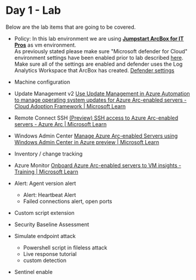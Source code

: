 # Day 1 - Lab

Below are the lab items that are going to be covered.

- Policy: In this lab environment we are using [**Jumpstart ArcBox for IT Pros**](https://azurearcjumpstart.io/azure_jumpstart_arcbox/itpro) as vm environment.  
 As previously stated please make sure "Microsoft defender for Cloud" environment settings have been enabled prior to lab described [here](https://learn.microsoft.com/en-us/azure/defender-for-cloud/enable-enhanced-security). Make sure all of the settings are enabled and defender uses the Log Analytics Workspace that ArcBox has created.
[Defender settings](/Day1/pics/defender1.jpg)

- Machine configuration
- Update Management v2 [Use Update Management in Azure Automation to manage operating system updates for Azure Arc-enabled servers - Cloud Adoption Framework | Microsoft Learn](https://learn.microsoft.com/en-us/azure/cloud-adoption-framework/manage/hybrid/server/best-practices/arc-update-management)
- Remote  Connect SSH [(Preview) SSH access to Azure Arc-enabled servers - Azure Arc | Microsoft Learn](https://learn.microsoft.com/en-us/azure/azure-arc/servers/ssh-arc-overview?tabs=azure-cli)
- Windows Admin Center [Manage Azure Arc-enabled Servers using Windows Admin Center in Azure preview | Microsoft Learn](https://learn.microsoft.com/en-us/windows-server/manage/windows-admin-center/azure/manage-arc-hybrid-machines)
- Inventory / change tracking
- Azure Monitor [Onboard Azure Arc-enabled servers to VM insights - Training | Microsoft Learn](https://learn.microsoft.com/en-us/training/modules/monitor-azure-arc-enabled-servers/3-onboard-azure-arc-enabled-servers-to-vm-insights)
- Alert: Agent version alert
  - Alert: Heartbeat Alert
  - Failed connections alert, open ports
- Custom script extension

- Security Baseline Assessment
- Simulate endpoint attack
  - Powershell script in fileless attack
  - Live response tutorial
  - custom detection
- Sentinel enable
